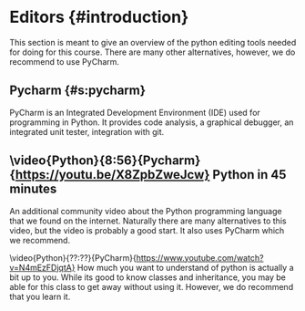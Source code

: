  

Editors {#introduction}
=======

This section is meant to give an overview of the python editing tools
needed for doing for this course. There are many other alternatives,
however, we do recommend to use PyCharm.

Pycharm {#s:pycharm}
-------

PyCharm is an Integrated Development Environment (IDE) used for
programming in Python. It provides code analysis, a graphical debugger,
an integrated unit tester, integration with git.

\video{Python}{8:56}{Pycharm}{https://youtu.be/X8ZpbZweJcw}
Python in 45 minutes
--------------------

An additional community video about the Python programming language that
we found on the internet. Naturally there are many alternatives to this
video, but the video is probably a good start. It also uses PyCharm
which we recommend.

\video{Python}{??:??}{PyCharm}{https://www.youtube.com/watch?v=N4mEzFDjqtA}
How much you want to understand of python is actually a bit up to you.
While its good to know classes and inheritance, you may be able for this
class to get away without using it. However, we do recommend that you
learn it.
